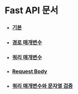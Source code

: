 # Fast API 문서

- ### [기본](./docs/basic.md)

- ### [경로 매개변수](./docs/route_parameter.md)

- ### [쿼리 매개변수](./docs/query_parameter.md)

- ### [Request Body](./docs/request_body.md)

- ### [쿼리 매개변수와 문자열 검증](./docs/query_and_string.md)

